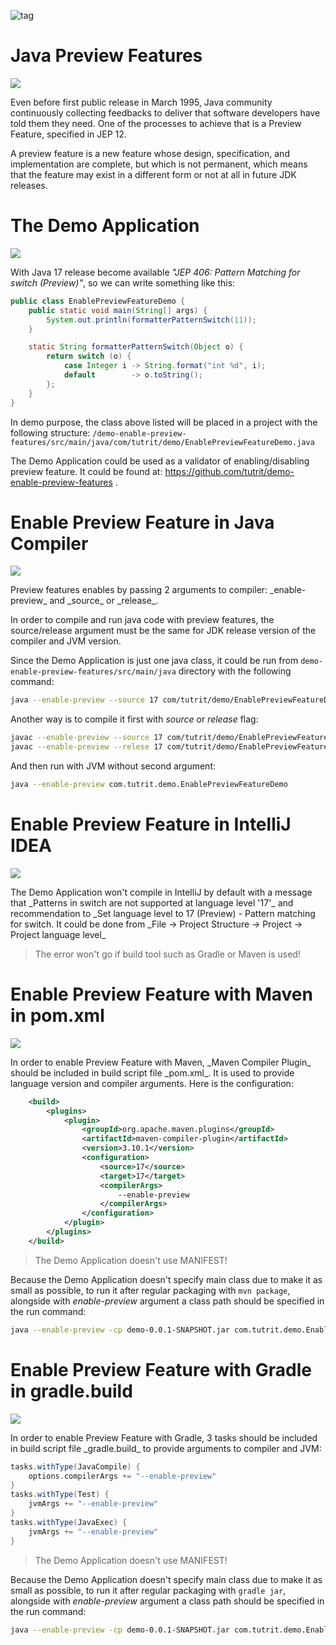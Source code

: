 ![tag](https://img.shields.io/badge/article-Instagram-red.svg)
# Java Preview Features
![](./Java_Preview_Features/1.png)
<div component="text-block">
Even before first public release in March 1995, Java community continuously collecting feedbacks to deliver that software
developers have told them they need. One of the processes to achieve that is a Preview Feature, specified in JEP 12.

A preview feature is a new feature whose design, specification, and implementation are complete, but which is not permanent, 
which means that the feature may exist in a different form or not at all in future JDK releases.
</div>

# The Demo Application
![](./Java_Preview_Features/2.png)
<div component="text-block">

With Java 17 release become available _"JEP 406: Pattern Matching for switch (Preview)"_, so we can write something
like this:

```java
public class EnablePreviewFeatureDemo {
    public static void main(String[] args) {
        System.out.println(formatterPatternSwitch(11));
    }

    static String formatterPatternSwitch(Object o) {
        return switch (o) {
            case Integer i -> String.format("int %d", i);
            default        -> o.toString();
        };
    }
}
```

In demo purpose, the class above listed will be placed in a project with the following structure:
`/demo-enable-preview-features/src/main/java/com/tutrit/demo/EnablePreviewFeatureDemo.java`

The Demo Application could be used as a validator of enabling/disabling preview feature. It could be found at: 
<a href='https://github.com/tutrit/demo-enable-preview-features'>https://github.com/tutrit/demo-enable-preview-features </a>. 
</div>

# Enable Preview Feature in Java Compiler 
![](./Java_Preview_Features/3.png)
<div component="text-block">
Preview features enables by passing 2 arguments to compiler: _enable-preview_ and _source_ or _release_.

In order to compile and run java code with preview features, the source/release argument must be the same for JDK release version of 
the compiler and JVM version.

Since the Demo Application is just one java class, it could be run from `demo-enable-preview-features/src/main/java` 
directory with the following command:

```bash
java --enable-preview --source 17 com/tutrit/demo/EnablePreviewFeatureDemo.java
```

Another way is to compile it first with _source_ or _release_ flag:

```bash
javac --enable-preview --source 17 com/tutrit/demo/EnablePreviewFeatureDemo.java
javac --enable-preview --relese 17 com/tutrit/demo/EnablePreviewFeatureDemo.java
```

And then run with JVM without second argument:

```bash
java --enable-preview com.tutrit.demo.EnablePreviewFeatureDemo
```

</div>

# Enable Preview Feature in IntelliJ IDEA
![](./Java_Preview_Features/4.png)
<div component="text-block">
The Demo Application won't compile in IntelliJ by default with a message that _Patterns in switch are not supported at language level '17'_
and recommendation to _Set language level to 17 (Preview) - Pattern matching for switch. 
It could be done from _File -> Project Structure -> Project -> Project language level_

> The error won't go if build tool such as Gradle or Maven is used!

</div>

# Enable Preview Feature with Maven in pom.xml
![](./Java_Preview_Features/5.png)
<div component="text-block">
In order to enable Preview Feature with Maven, _Maven Compiler Plugin_ should be included in build script file _pom.xml_.
It is used to provide language version and compiler arguments. Here is the configuration:

```xml
    <build>
        <plugins>
            <plugin>
                <groupId>org.apache.maven.plugins</groupId>
                <artifactId>maven-compiler-plugin</artifactId>
                <version>3.10.1</version>
                <configuration>
                    <source>17</source>
                    <target>17</target>
                    <compilerArgs>
                        --enable-preview
                    </compilerArgs>
                </configuration>
            </plugin>
        </plugins>
    </build>
```

> The Demo Application doesn't use MANIFEST!

Because the Demo Application doesn't specify main class due to make it as small as possible, to run it after regular packaging with `mvn package`, 
alongside with _enable-preview_ argument a class path should be specified in the run command:

```bash
java --enable-preview -cp demo-0.0.1-SNAPSHOT.jar com.tutrit.demo.EnablePreviewFeatureDemo
```

</div>

# Enable Preview Feature with Gradle in gradle.build
![](./Java_Preview_Features/6.png)
<div component="text-block">
In order to enable Preview Feature with Gradle, 3 tasks should be included in build script file _gradle.build_ to provide 
arguments to compiler and JVM:

```groovy
tasks.withType(JavaCompile) {
	options.compilerArgs += "--enable-preview"
}
tasks.withType(Test) {
	jvmArgs += "--enable-preview"
}
tasks.withType(JavaExec) {
	jvmArgs += "--enable-preview"
}
```

> The Demo Application doesn't use MANIFEST!

Because the Demo Application doesn't specify main class due to make it as small as possible, to run it after regular packaging with `gradle jar`,
alongside with _enable-preview_ argument a class path should be specified in the run command:

```bash
java --enable-preview -cp demo-0.0.1-SNAPSHOT.jar com.tutrit.demo.EnablePreviewFeatureDemo
```

</div>
